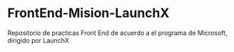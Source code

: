 # FrontEnd-Mision-LaunchX
Repositorio de practicas Front End de acuerdo a el programa de Microsoft, dirigido por LaunchX
